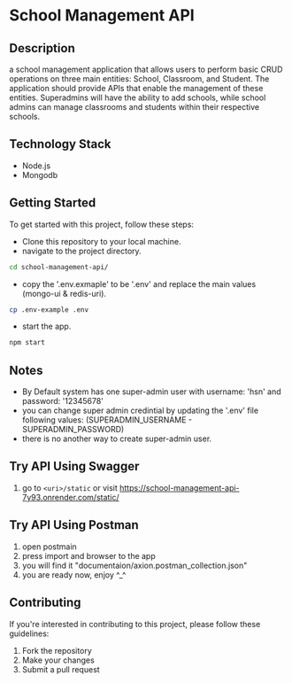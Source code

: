 # School Management API

## Description
a school management application that allows users to perform basic CRUD operations on three main entities: School, Classroom, and Student. The application should provide APIs that enable the management of these entities. Superadmins will have the ability to add schools, while school admins can manage classrooms and students within their respective schools.

## Technology Stack
- Node.js
- Mongodb

## Getting Started

To get started with this project, follow these steps:

- Clone this repository to your local machine.
- navigate to the project directory.

```bash 
cd school-management-api/
```
- copy the '.env.exmaple' to be '.env' and replace the main values (mongo-ui & redis-uri).

```bash 
cp .env-example .env
```

- start the app.

```bash 
npm start
```

## Notes
- By Default system has one super-admin user with username: 'hsn' and password: '12345678'
- you can change super admin credintial by updating the '.env' file following values: (SUPERADMIN_USERNAME - SUPERADMIN_PASSWORD)
- there is no another way to create super-admin user.

## Try API Using Swagger
1. go to `<uri>/static` or visit https://school-management-api-7y93.onrender.com/static/


## Try API Using Postman
1. open postmain
2. press import and browser to the app
3. you will find it "documentaion/axion.postman_collection.json"
4. you are ready now, enjoy ^_^


## Contributing
If you're interested in contributing to this project, please follow these guidelines:
1. Fork the repository
2. Make your changes
3. Submit a pull request
